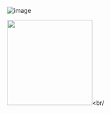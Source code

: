 ![image](https://genshin-card.getloli.com/rand/287266572.png)

<img src="https://genshin-card.getloli.com/rand/287266572.png" width="200" height="200" ><br/
